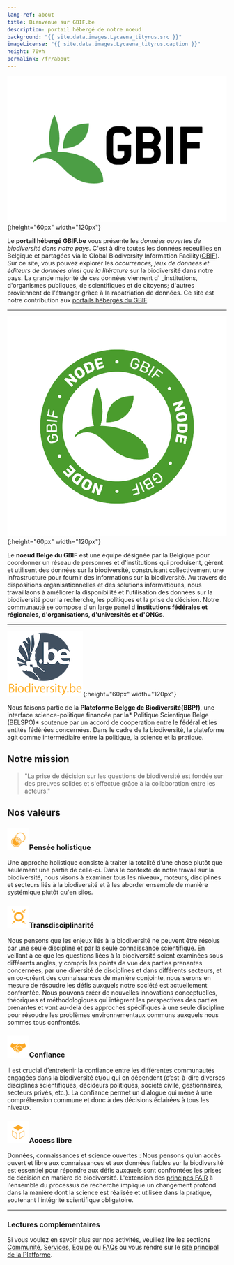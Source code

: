 ```yaml
---
lang-ref: about
title: Bienvenue sur GBIF.be
description: portail hébergé de notre noeud
background: "{{ site.data.images.Lycaena_tityrus.src }}"
imageLicense: "{{ site.data.images.Lycaena_tityrus.caption }}"
height: 70vh
permalink: /fr/about
---
```


![GBIF](/assets/images/logos/GBIF-2015.png){:height="60px" width="120px"}

Le **portail hébergé GBIF.be** vous présente les _données ouvertes de biodiversité dans notre pays_. C'est à dire toutes les données receuillies en Belgique et partagées via le Global Biodiversity Information Facility([GBIF](https://www.gbif.org/fr)).
Sur ce site, vous pouvez explorer les _occurrences, jeux de données et éditeurs de données ainsi que la litérature_ sur la biodiversité dans notre pays.
La grande majorité de ces données viennent d' \_institutions, d'organismes publiques, de scientifiques et de citoyens; d'autres proviennent de l'étranger gràce à la rapatriation de données. Ce site est notre contribution aux [portails hébergés du GBIF](https://www.gbif.org/fr/hosted-portals).

---

![Noeud GBIF](/assets/images/logos/node-green.png){:height="60px" width="120px"}

Le **noeud Belge du GBIF** est une équipe désignée par la Belgique pour coordonner un réseau de personnes et d'institutions qui produisent, gèrent et utilisent des données sur la biodiversité, construisant collectivement une infrastructure pour fournir des informations sur la biodiversité. Au travers de dispositions organisationnelles et des solutions informatiques, nous travaillaons à améliorer la disponibilité et l'utilisation des données sur la biodiversité pour la recherche, les politiques et la prise de décision. Notre [communauté](/fr/community) se compose d'un large panel d'**institutions fédérales et régionales, d'organisations, d'universités et d'ONGs**.

---

![BBPf](/assets/images/logos/logoBBPf.png){:height="60px" width="120px"}

Nous faisons partie de la **Plateforme Belgge de Biodiversité(BBPf)**, une interface science-politique financée par la* Politique Scientique Belge (BELSPO)* soutenue par un accord de cooperation entre le fédéral et les entités fédérées concernées. Dans le cadre de la biodiversité, la plateforme agit comme intermédiaire entre la politique, la science et la pratique.

## Notre mission

> "La prise de décision sur les questions de biodiversité est fondée sur des preuves solides et s'effectue grâce à la collaboration entre les acteurs."

## Nos valeurs

### ![Holistic thinking](/assets/images/icons/valueHolistic.png)Pensée holistique

Une approche holistique consiste à traiter la totalité d’une chose plutôt que seulement une partie de celle-ci. Dans le contexte de notre travail sur la biodiversité, nous visons à examiner tous les niveaux, moteurs, disciplines et secteurs liés à la biodiversité et à les aborder ensemble de manière systémique plutôt qu'en silos.

### ![Transdisciplinarity](/assets/images/icons/valueTransdisciplinarity.png)Transdisciplinarité

Nous pensons que les enjeux liés à la biodiversité ne peuvent être résolus par une seule discipline et par la seule connaissance scientifique. En veillant à ce que les questions liées à la biodiversité soient examinées sous différents angles, y compris les points de vue des parties prenantes concernées, par une diversité de disciplines et dans différents secteurs, et en co-créant des connaissances de manière conjointe, nous serons en mesure de résoudre les défis auxquels notre société est actuellement confrontée. Nous pouvons créer de nouvelles innovations conceptuelles, théoriques et méthodologiques qui intègrent les perspectives des parties prenantes et vont au-delà des approches spécifiques à une seule discipline pour résoudre les problèmes environnementaux communs auxquels nous sommes tous confrontés.

### ![Trust](/assets/images/icons/valueTrust.png)Confiance

Il est crucial d’entretenir la confiance entre les différentes communautés engagées dans la biodiversité et/ou qui en dépendent (c’est-à-dire diverses disciplines scientifiques, décideurs politiques, société civile, gestionnaires, secteurs privés, etc.). La confiance permet un dialogue qui mène à une compréhension commune et donc à des décisions éclairées à tous les niveaux.

### ![Open access](/assets/images/icons/valueOpen.png)Access libre

Données, connaissances et science ouvertes : Nous pensons qu’un accès ouvert et libre aux connaissances et aux données fiables sur la biodiversité est essentiel pour répondre aux défis auxquels sont confrontées les prises de décision en matière de biodiversité. L'extension des [principes FAIR](https://www.go-fair.org/fair-principles/) à l'ensemble du processus de recherche implique un changement profond dans la manière dont la science est réalisée et utilisée dans la pratique, soutenant l'intégrité scientifique obligatoire.

---

### Lectures complémentaires

Si vous voulez en savoir plus sur nos activités, veuillez lire les sections [Communité](/fr/community), [Services](/fr/services), [Equipe](/fr/team) ou [FAQs](/fr/faqs) ou vous rendre sur le [site principal de la Platforme](https://www.biodiversity.be).
